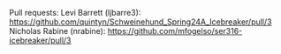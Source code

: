 Pull requests:
Levi Barrett (ljbarre3): https://github.com/quintyn/Schweinehund_Spring24A_Icebreaker/pull/3
Nicholas Rabine (nrabine): https://github.com/mfogelso/ser316-icebreaker/pull/3
